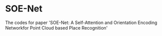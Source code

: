 # SOE-Net
The codes for paper 'SOE-Net: A Self-Attention and Orientation Encoding Networkfor Point Cloud based Place Recognition'
